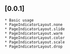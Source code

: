 ## [0.0.1] 
    * Basic usage
    * PageIndicatorLayout.none
    * PageIndicatorLayout.slide
    * PageIndicatorLayout.warm
    * PageIndicatorLayout.color
    * PageIndicatorLayout.scale
    * PageIndicatorLayout.drop
    
